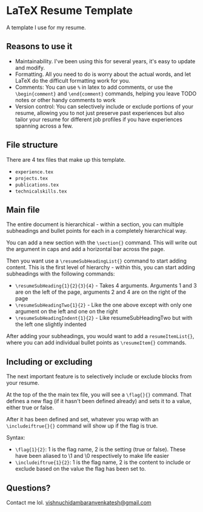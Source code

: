 # LaTeX Resume Template

A template I use for my resume. 

## Reasons to use it

- Maintainability. I've been using this for several years, it's easy to update and modify.
- Formatting. All you need to do is worry about the actual words, and let LaTeX do the difficult formatting work for you.
- Comments: You can use ```%``` in latex to add comments, or use the ```\begin{comment}``` and ```\end{comment}``` commands, helping you leave TODO notes or other handy comments to work 
- Version control: You can selectively include or exclude portions of your resume, allowing you to not just preserve past experiences but also tailor your resume for different job profiles if you have experiences spanning across a few.

## File structure
There are 4 tex files that make up this template. 
- ```experience.tex```
- ```projects.tex```
- ```publications.tex```
- ```technicalskills.tex```

## Main file

The entire document is hierarchical - within a section, you can multiple subheadings and bullet points for each in a completely hierarchical way. 

You can add a new section with the ```\section{}``` command. This will write out the argument in caps and add a horizontal bar across the page.

Then you want use a ```\resumeSubHeadingList{}``` command to start adding content. This is the first level of hierarchy - within this, you can start adding subheadings with the following commands:

- ```\resumeSubHeading{1}{2}{3}{4}``` - Takes 4 arguments. Arguments 1 and 3 are on the left of the page, arguments 2 and 4 are on the right of the page
- ```\resumeSubHeadingTwo{1}{2}``` - Like the one above except with only one argument on the left and one on the right
- ```\resumeSubHeadingIndent{1}{2}``` - Like resumeSubHeadingTwo but with the left one slightly indented

After adding your subheadings, you would want to add a ```resumeItemList{}```, where you can add individual bullet points as ```\resumeItem{}``` commands.

## Including or excluding
The next important feature is to selectively include or exclude blocks from your resume.

At the top of the the main tex file, you will see a ```\flag{}{}``` command. That defines a new flag (if it hasn't been defined already) and sets it to a value, either true or false. 

After it has been defined and set, whatever you wrap with an ```\includeiftrue{}{}``` command will show up if the flag is true.

Syntax:
- ```\flag{1}{2}```: 1 is the flag name, 2 is the setting (true or false). These have been aliased to \1 and \0 respectively to make life easier
- ```\includeiftrue{1}{2}```: 1 is the flag name, 2 is the content to include or exclude based on the value the flag has been set to.

## Questions?

Contact me lol. vishnuchidambaranvenkatesh@gmail.com